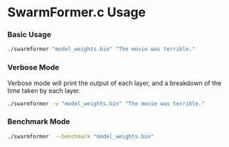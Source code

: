 # SwarmFormer.c Usage

### Basic Usage
```bash
./swarmformer "model_weights.bin" "The movie was terrible."
```

### Verbose Mode
Verbose mode will print the output of each layer, and a breakdown of the time taken by each layer.
```bash
./swarmformer -v "model_weights.bin" "The movie was terrible."
```

### Benchmark Mode

```bash
./swarmformer  --benchmark "model_weights.bin"
```